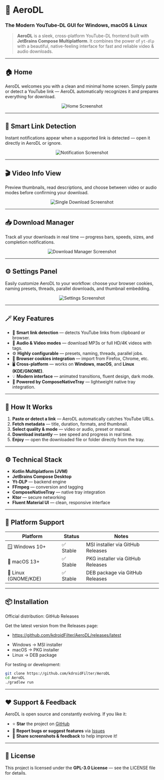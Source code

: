 # 🚀 **AeroDL**

### The Modern YouTube-DL GUI for Windows, macOS & Linux

> **AeroDL** is a sleek, cross-platform YouTube-DL frontend built with **JetBrains Compose Multiplatform**.
> It combines the power of `yt-dlp` with a beautiful, native-feeling interface for fast and reliable video & audio downloads.

---

## 🏠 **Home**

AeroDL welcomes you with a clean and minimal home screen.
Simply paste or detect a YouTube link — AeroDL automatically recognizes it and prepares everything for download.

<p align="center"><img src="/art/home.png" alt="Home Screenshot"/></p>

---

## 🔔 **Smart Link Detection**

Instant notifications appear when a supported link is detected — open it directly in AeroDL or ignore.

<p align="center"><img src="/art/notification.png" alt="Notification Screenshot"/></p>

---

## 🎬 **Video Info View**

Preview thumbnails, read descriptions, and choose between video or audio modes before confirming your download.

<p align="center"><img src="/art/single-download.png" alt="Single Download Screenshot"/></p>

---

## 📥 **Download Manager**

Track all your downloads in real time — progress bars, speeds, sizes, and completion notifications.

<p align="center"><img src="art/download-manager.png" alt="Download Manager Screenshot"/></p>

---

## ⚙️ **Settings Panel**

Easily customize AeroDL to your workflow:
choose your browser cookies, naming presets, threads, parallel downloads, and thumbnail embedding.

<p align="center"><img src="/art/settings.png" alt="Settings Screenshot"/></p>

---

## 🪄 **Key Features**

* 🎯 **Smart link detection** — detects YouTube links from clipboard or browser.
* 🎵 **Audio & Video modes** — download MP3s or full HD/4K videos with tags.
* ⚙️ **Highly configurable** — presets, naming, threads, parallel jobs.
* 🍪 **Browser cookies integration** — import from Firefox, Chrome, etc.
* 🖥️ **Cross-platform** — works on **Windows**, **macOS**, and **Linux (KDE/GNOME)**.
* 💡 **Modern interface** — animated transitions, fluent design, dark mode.
* 🧩 **Powered by ComposeNativeTray** — lightweight native tray integration.

---

## 🧠 **How It Works**

1. **Paste or detect a link** — AeroDL automatically catches YouTube URLs.
2. **Fetch metadata** — title, duration, formats, and thumbnail.
3. **Select quality & mode** — video or audio, preset or manual.
4. **Download instantly** — see speed and progress in real time.
5. **Enjoy** — open the downloaded file or folder directly from the tray.

---

## ⚙️ **Technical Stack**

* **Kotlin Multiplatform (JVM)**
* **JetBrains Compose Desktop**
* **Yt-DLP** — backend engine
* **FFmpeg** — conversion and tagging
* **ComposeNativeTray** — native tray integration
* **Ktor** — secure networking
* **Fluent Material UI** — clean, responsive interface

---

## 🧩 **Platform Support**

| Platform             | Status   | Notes                                      |
| -------------------- | -------- | ------------------------------------------ |
| 🪟 Windows 10+       | ✅ Stable | MSI installer via GitHub Releases          |
| 🍎 macOS 13+         | ✅ Stable | PKG installer via GitHub Releases          |
| 🐧 Linux (GNOME/KDE) | ✅ Stable | DEB package via GitHub Releases            |

---

## 📦 **Installation**

Official distribution: GitHub Releases

Get the latest version from the Releases page:
- https://github.com/kdroidFilter/AeroDL/releases/latest

* Windows → MSI installer
* macOS → PKG installer
* Linux → DEB package

For testing or development:

```bash
git clone https://github.com/kdroidFilter/AeroDL
cd AeroDL
./gradlew run
```

---

## ❤️ **Support & Feedback**

AeroDL is open source and constantly evolving.
If you like it:

* ⭐ **Star** the project on [GitHub](https://github.com/kdroidFilter/AeroDL)
* 🐛 **Report bugs or suggest features** via [Issues](https://github.com/kdroidFilter/AeroDL/issues)
* 💬 **Share screenshots & feedback** to help improve it!

---

## 📄 **License**

This project is licensed under the **GPL-3.0 License** — see the LICENSE file for details.
